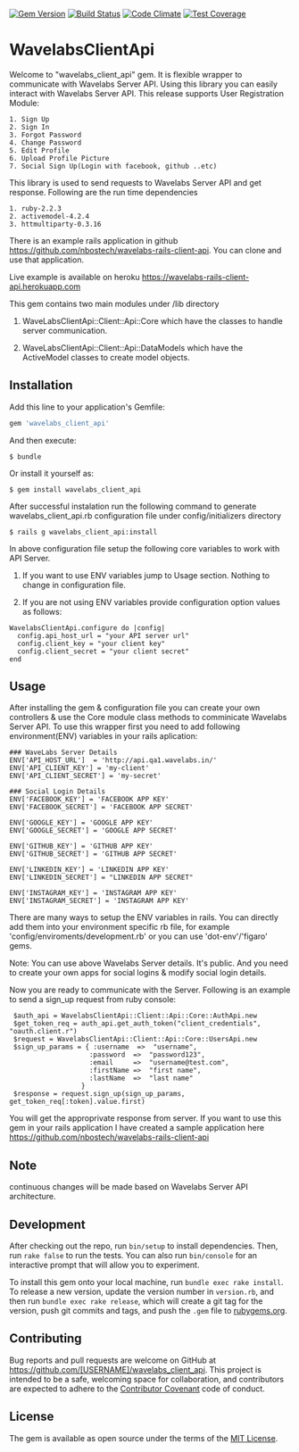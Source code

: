 
[![Gem Version](https://badge.fury.io/rb/wavelabs_client_api.svg)](https://badge.fury.io/rb/wavelabs_client_api)
[![Build Status](https://travis-ci.org/nbostech/wavelabs-client-api.svg?branch=master)](https://travis-ci.org/nbostech/wavelabs-client-api)
[![Code Climate](https://codeclimate.com/github/nbostech/wavelabs-client-api/badges/gpa.svg)](https://codeclimate.com/github/nbostech/wavelabs-client-api)
[![Test Coverage](https://codeclimate.com/github/nbostech/wavelabs-client-api/badges/coverage.svg)](https://codeclimate.com/github/nbostech/wavelabs-client-api/coverage)



# WavelabsClientApi

Welcome to "wavelabs_client_api" gem. It is flexible wrapper to communicate with Wavelabs Server API. Using this library you can easily interact with Wavelabs Server API. This release supports User Registration Module:

    1. Sign Up
    2. Sign In
    3. Forgot Password
    4. Change Password
    5. Edit Profile
    6. Upload Profile Picture
    7. Social Sign Up(Login with facebook, github ..etc)

This library is used to send requests to Wavelabs Server API and get response. Following are the run time dependencies
    
    1. ruby-2.2.3
    2. activemodel-4.2.4
    3. httmultiparty-0.3.16 

There is an example rails application in github https://github.com/nbostech/wavelabs-rails-client-api. You can clone and use that application. 

Live example is available on heroku https://wavelabs-rails-client-api.herokuapp.com

This gem contains two main modules under /lib directory

 1. WaveLabsClientApi::Client::Api::Core which have the classes to handle server communication.

 2. WaveLabsClientApi::Client::Api::DataModels which have the ActiveModel classes to create model objects.


## Installation

Add this line to your application's Gemfile:

```ruby
gem 'wavelabs_client_api'
```

And then execute:

    $ bundle

Or install it yourself as:

    $ gem install wavelabs_client_api

After successful instalation run the following command to generate wavelabs_client_api.rb configuration file under config/initializers directory

    $ rails g wavelabs_client_api:install

 In above configuration file setup the following core variables to work with API Server.

   1. If you want to use ENV variables jump to Usage section. Nothing to change in configuration file.

   2. If you are not using ENV variables provide configuration option values as follows:  
    
    WavelabsClientApi.configure do |config|
      config.api_host_url = "your API server url"
      config.client_key = "your client key"
      config.client_secret = "your client secret"
    end       


## Usage

 After installing the gem & configuration file you can create your own controllers & use the Core module class methods to comminicate Wavelabs Server API. To use this wrapper first you need to add following environment(ENV) variables in your rails aplication:

    ### WaveLabs Server Details 
    ENV['API_HOST_URL']  = 'http://api.qa1.wavelabs.in/'
    ENV['API_CLIENT_KEY'] = 'my-client'
    ENV['API_CLIENT_SECRET'] = 'my-secret' 
    
    ### Social Login Details
    ENV['FACEBOOK_KEY'] = 'FACEBOOK APP KEY'
    ENV['FACEBOOK_SECRET'] = 'FACEBOOK APP SECRET'

    ENV['GOOGLE_KEY'] = 'GOOGLE APP KEY'
    ENV['GOOGLE_SECRET'] = 'GOOGLE APP SECRET'

    ENV['GITHUB_KEY'] = 'GITHUB APP KEY'
    ENV['GITHUB_SECRET'] = 'GITHUB APP SECRET'

    ENV['LINKEDIN_KEY'] = 'LINKEDIN APP KEY'
    ENV['LINKEDIN_SECRET'] = "LINKEDIN APP SECRET"

    ENV['INSTAGRAM_KEY'] = 'INSTAGRAM APP KEY'
    ENV['INSTAGRAM_SECRET'] = 'INSTAGRAM APP KEY'


  There are many ways to setup the ENV variables in rails. You can directly add them into your environment specific rb file, for example 'config/enviroments/development.rb' or you can use 'dot-env'/'figaro' gems.

  Note: You can use above Wavelabs Server details. It's public. And you need to create your own apps for social logins & modify social login details.

  Now you are ready to communicate with the Server. Following is an example to send a sign_up request from ruby console:

     $auth_api = WavelabsClientApi::Client::Api::Core::AuthApi.new
     $get_token_req = auth_api.get_auth_token("client_credentials", "oauth.client.r")
     $request = WavelabsClientApi::Client::Api::Core::UsersApi.new
     $sign_up_params = { :username  =>  "username",
                        :password  =>  "password123",
                        :email     =>  "username@test.com",
                        :firstName =>  "first name",
                        :lastName  =>  "last name"
                      }
     $response = request.sign_up(sign_up_params, get_token_req[:token].value.first)

   You will get the approprivate response from server. If you want to use this gem in your rails application I have created a sample application here https://github.com/nbostech/wavelabs-rails-client-api
   
## Note
continuous changes will be made based on Wavelabs Server API architecture. 


## Development

After checking out the repo, run `bin/setup` to install dependencies. Then, run `rake false` to run the tests. You can also run `bin/console` for an interactive prompt that will allow you to experiment.

To install this gem onto your local machine, run `bundle exec rake install`. To release a new version, update the version number in `version.rb`, and then run `bundle exec rake release`, which will create a git tag for the version, push git commits and tags, and push the `.gem` file to [rubygems.org](https://rubygems.org).

## Contributing

Bug reports and pull requests are welcome on GitHub at https://github.com/[USERNAME]/wavelabs_client_api. This project is intended to be a safe, welcoming space for collaboration, and contributors are expected to adhere to the [Contributor Covenant](contributor-covenant.org) code of conduct.


## License

The gem is available as open source under the terms of the [MIT License](http://opensource.org/licenses/MIT).

